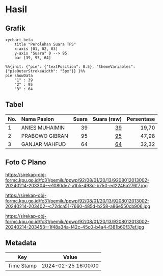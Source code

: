 # Hasil

## Grafik

```mermaid
xychart-beta
    title "Perolehan Suara TPS"
    x-axis [01, 02, 03]
    y-axis "Suara" 0 --> 95
    bar [39, 95, 64]
```

```mermaid
%%{init: {"pie": {"textPosition": 0.5}, "themeVariables": {"pieOuterStrokeWidth": "5px"}} }%%
pie showData
    "1" : 39
    "2" : 95
    "3" : 64
```

## Tabel

| No. | Nama Paslon    | Suara | Suara (raw) | Persentase |
|:--- |:-------------- | -----:| -----------:| ----------:|
| 1   | ANIES MUHAIMIN | 39    | [39][p-1]   | 19,70      |
| 2   | PRABOWO GIBRAN | 95    | [95][p-2]   | 47,98      |
| 3   | GANJAR MAHFUD  | 64    | [64][p-3]   | 32,32      |


[p-1]: https://github.com/gigit-pemilu/pemilu-2024-92-papua-barat/blob/main/pilpres/hitung-suara/sub/92-papua-barat/sub/08-kaimana/sub/01-kaimana/sub/2013-coa/sub/002-tps/sub/paslon-1.txt
[p-2]: https://github.com/gigit-pemilu/pemilu-2024-92-papua-barat/blob/main/pilpres/hitung-suara/sub/92-papua-barat/sub/08-kaimana/sub/01-kaimana/sub/2013-coa/sub/002-tps/sub/paslon-2.txt
[p-3]: https://github.com/gigit-pemilu/pemilu-2024-92-papua-barat/blob/main/pilpres/hitung-suara/sub/92-papua-barat/sub/08-kaimana/sub/01-kaimana/sub/2013-coa/sub/002-tps/sub/paslon-3.txt

## Foto C Plano

https://sirekap-obj-formc.kpu.go.id/fc31/pemilu/ppwp/92/08/01/20/13/9208012013002-20240214-203304--e1080de7-a1b5-493d-b750-ed2246a276f7.jpg

https://sirekap-obj-formc.kpu.go.id/fc31/pemilu/ppwp/92/08/01/20/13/9208012013002-20240214-203402--c72dca51-7660-485d-b258-a86e550cb906.jpg

https://sirekap-obj-formc.kpu.go.id/fc31/pemilu/ppwp/92/08/01/20/13/9208012013002-20240214-203453--1f48a34a-f42c-45c0-b4a4-f381b60f37ef.jpg


## Metadata

| Key        | Value               |
| ---------- | ------------------- |
| Time Stamp | 2024-02-25 16:00:00 |




